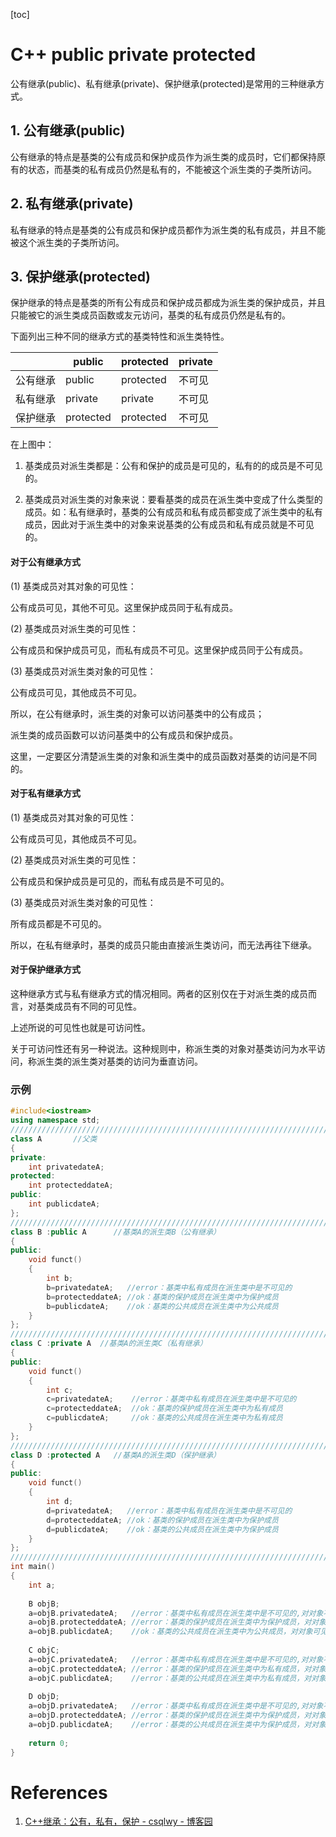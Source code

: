 [toc]


# C++ public private protected 

公有继承(public)、私有继承(private)、保护继承(protected)是常用的三种继承方式。

## 1. 公有继承(public)

公有继承的特点是基类的公有成员和保护成员作为派生类的成员时，它们都保持原有的状态，而基类的私有成员仍然是私有的，不能被这个派生类的子类所访问。

## 2. 私有继承(private)

私有继承的特点是基类的公有成员和保护成员都作为派生类的私有成员，并且不能被这个派生类的子类所访问。

## 3. 保护继承(protected)

保护继承的特点是基类的所有公有成员和保护成员都成为派生类的保护成员，并且只能被它的派生类成员函数或友元访问，基类的私有成员仍然是私有的。

下面列出三种不同的继承方式的基类特性和派生类特性。

|   | public | protected | private |
| -- | -- | -- | --- |
| 公有继承 | public | protected | 不可见 |
| 私有继承 | private | private | 不可见 |
| 保护继承 | protected | protected | 不可见 |

在上图中：
1. 基类成员对派生类都是：公有和保护的成员是可见的，私有的的成员是不可见的。

2. 基类成员对派生类的对象来说：要看基类的成员在派生类中变成了什么类型的成员。如：私有继承时，基类的公有成员和私有成员都变成了派生类中的私有成员，因此对于派生类中的对象来说基类的公有成员和私有成员就是不可见的。

#### 对于公有继承方式

(1) 基类成员对其对象的可见性：

公有成员可见，其他不可见。这里保护成员同于私有成员。

(2) 基类成员对派生类的可见性：

公有成员和保护成员可见，而私有成员不可见。这里保护成员同于公有成员。

(3) 基类成员对派生类对象的可见性：

公有成员可见，其他成员不可见。

所以，在公有继承时，派生类的对象可以访问基类中的公有成员；

派生类的成员函数可以访问基类中的公有成员和保护成员。

这里，一定要区分清楚派生类的对象和派生类中的成员函数对基类的访问是不同的。

#### 对于私有继承方式

(1) 基类成员对其对象的可见性：

公有成员可见，其他成员不可见。

(2) 基类成员对派生类的可见性：

公有成员和保护成员是可见的，而私有成员是不可见的。

(3) 基类成员对派生类对象的可见性：

所有成员都是不可见的。

所以，在私有继承时，基类的成员只能由直接派生类访问，而无法再往下继承。

#### 对于保护继承方式

这种继承方式与私有继承方式的情况相同。两者的区别仅在于对派生类的成员而言，对基类成员有不同的可见性。

上述所说的可见性也就是可访问性。

关于可访问性还有另一种说法。这种规则中，称派生类的对象对基类访问为水平访问，称派生类的派生类对基类的访问为垂直访问。

### 示例

```cpp
#include<iostream>
using namespace std;
//////////////////////////////////////////////////////////////////////////
class A       //父类
{
private:
    int privatedateA;
protected:
    int protecteddateA;
public:
    int publicdateA;
};
//////////////////////////////////////////////////////////////////////////
class B :public A      //基类A的派生类B（公有继承）
{
public:
    void funct()
    {
        int b;
        b=privatedateA;   //error：基类中私有成员在派生类中是不可见的
        b=protecteddateA; //ok：基类的保护成员在派生类中为保护成员
        b=publicdateA;    //ok：基类的公共成员在派生类中为公共成员
    }
};
//////////////////////////////////////////////////////////////////////////
class C :private A  //基类A的派生类C（私有继承）
{
public:
    void funct()
    {
        int c;
        c=privatedateA;    //error：基类中私有成员在派生类中是不可见的
        c=protecteddateA;  //ok：基类的保护成员在派生类中为私有成员
        c=publicdateA;     //ok：基类的公共成员在派生类中为私有成员
    }
};
//////////////////////////////////////////////////////////////////////////
class D :protected A   //基类A的派生类D（保护继承）
{
public:
    void funct()
    {
        int d;
        d=privatedateA;   //error：基类中私有成员在派生类中是不可见的
        d=protecteddateA; //ok：基类的保护成员在派生类中为保护成员
        d=publicdateA;    //ok：基类的公共成员在派生类中为保护成员
    }
};
//////////////////////////////////////////////////////////////////////////
int main()
{
    int a; 
 
    B objB;
    a=objB.privatedateA;   //error：基类中私有成员在派生类中是不可见的,对对象不可见
    a=objB.protecteddateA; //error：基类的保护成员在派生类中为保护成员，对对象不可见
    a=objB.publicdateA;    //ok：基类的公共成员在派生类中为公共成员，对对象可见
 
    C objC;
    a=objC.privatedateA;   //error：基类中私有成员在派生类中是不可见的,对对象不可见
    a=objC.protecteddateA; //error：基类的保护成员在派生类中为私有成员，对对象不可见
    a=objC.publicdateA;    //error：基类的公共成员在派生类中为私有成员，对对象不可见
 
    D objD;
    a=objD.privatedateA;   //error：基类中私有成员在派生类中是不可见的,对对象不可见
    a=objD.protecteddateA; //error：基类的保护成员在派生类中为保护成员，对对象不可见
    a=objD.publicdateA;    //error：基类的公共成员在派生类中为保护成员，对对象不可见
 
    return 0;
}
```

# References
1. [C++继承：公有，私有，保护 - csqlwy - 博客园](https://www.cnblogs.com/qlwy/archive/2011/08/25/2153584.html)